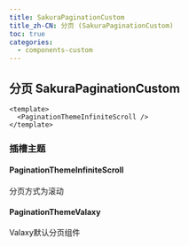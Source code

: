 ```yaml
---
title: SakuraPaginationCustom
title_zh-CN: 分页 (SakuraPaginationCustom)
toc: true
categories:
  - components-custom
---
```


## 分页 SakuraPaginationCustom

```vue
<template>
  <PaginationThemeInfiniteScroll />
</template>
```

### 插槽主题

#### PaginationThemeInfiniteScroll

分页方式为滚动

<PostListThemeCard />
<PaginationThemeInfiniteScroll />

#### PaginationThemeValaxy

Valaxy默认分页组件

<PaginationThemeValaxy :page-size="3" :total="30"/>
